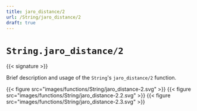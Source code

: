 ```yaml
---
title: jaro_distance/2
url: /String/jaro_distance/2
draft: true
---
```


# `String.jaro_distance/2`

{{< signature >}}

Brief description and usage of the `String`'s `jaro_distance/2` function.

{{< figure src="images/functions/String/jaro_distance-2.svg" >}}
{{< figure src="images/functions/String/jaro_distance-2.2.svg" >}}
{{< figure src="images/functions/String/jaro_distance-2.3.svg" >}}
